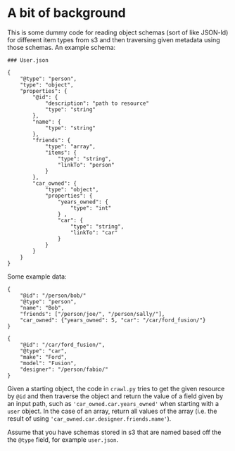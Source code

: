 # A bit of background

This is some dummy code for reading object schemas (sort of like JSON-ld) for different item types from s3 and then traversing given metadata using those schemas. An example schema:

```
### User.json

{
    "@type": "person",
    "type": "object",
    "properties": {
        "@id": {
            "description": "path to resource"
            "type": "string"
        },
        "name": {
            "type": "string"
        },
        "friends": {
            "type": "array",
            "items": {
                "type": "string",
                "linkTo": "person"
            }
        },
        "car_owned": {
            "type": "object",
            "properties": {
                "years_owned": {
                    "type": "int"
                } ,
                "car": {
                    "type": "string",
                    "linkTo": "car"
                }
            }
        }
    }
}
```

Some example data:

```
{
    "@id": "/person/bob/"
    "@type": "person",
    "name": "Bob",
    "friends": ["/person/joe/", "/person/sally/"],
    "car_owned": {"years_owned": 5, "car": "/car/ford_fusion/"}
}

{
    "@id": "/car/ford_fusion/",
    "@type": "car",
    "make": "Ford",
    "model": "Fusion",
    "designer": "/person/fabio/"
}
```

Given a starting object, the code in `crawl.py` tries to get the given resource by `@id` and then traverse the object and return the value of a field given by an input path, such as `'car_owned.car.years_owned'` when starting with a `user` object. In the case of an array, return all values of the array (i.e. the result of using `'car_owned.car.designer.friends.name'`).

Assume that you have schemas stored in s3 that are named based off the the `@type` field, for example `user.json`. 
